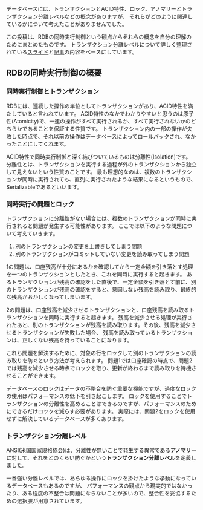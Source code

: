 
データベースには、トランザクションとACID特性、ロック、アノマリーとトランザクション分離レベルなどの概念がありますが、
それらがどのように関連しているかについて考えたことがありませんでした。

この投稿は、RDBの同時実行制御という観点からそれらの概念を自分の理解のためにまとめたものです。
トランザクション分離レベルについて詳しく整理されている[スライド](https://speakerdeck.com/mpyw/postgres-niokerutoranzakusiyonfen-li-reberu)と[記事](https://zenn.dev/mpyw/articles/rdb-transaction-isolations#postgres)の内容をベースにしています。

## RDBの同時実行制御の概要

### 同時実行制御とトランザクション

RDBには、連続した操作の単位としてトランザクションがあり、ACID特性を満たしていると言われています。
ACID特性のなかでわかりやすいと思うのは原子性(Atomicity)で、一連の操作がすべて実行されるか、すべて実行されないかのどちらかであることを保証する性質です。
トランザクション内の一部の操作が失敗した時点で、それ以前の操作はデータベースによってロールバックされ、なかったことにしてくれます。

ACID特性で同時実行制御と深く結びついているものは分離性(Isolation)です。
分離性とは、トランザクションを実行する過程が外のトランザクションから独立して見えないという性質のことです。
最も理想的なのは、複数のトランザクションが同時に実行されても、直列に実行されたような結果になるというもので、Serializableであるといいます。

### 同時実行の問題とロック

トランザクションに分離性がない場合には、複数のトランザクションが同時に実行されると問題が発生する可能性があります。
ここでは以下のような問題について考えていきます。

1. 別のトランザクションの変更を上書きしてしまう問題
2. 別のトランザクションがコミットしていない変更を読み取ってしまう問題

1の問題は、口座残高が十分にあるかを確認してから一定金額を引き落とす処理を一つのトランザクションとしたとき、これを同時に実行すると起きます。
あるトランザクションが残高の確認をした直後で、一定金額を引き落とす前に、別のトランザクションが残高の確認をすると、意図しない残高を読み取り、最終的な残高がおかしくなってしまいます。

2の問題は、口座残高を減少させるトランザクションと、口座残高を読み取るトランザクションを同時に実行すると起きます。
残高を減少させる処理が実行されたあと、別のトランザクションが残高を読み取ります。その後、残高を減少させるトランザクションが失敗した場合、
残高を読み取っているトランザクションは、正しくない残高を持っていることになります。

これら問題を解決するために、対象の行をロックして別のトランザクションの読み取りを防ぐという方法が考えられます。
問題1では口座確認の時点で、問題2では残高を減少させる時点でロックを取り、更新が終わるまで読み取りを待機させることができます。

データベースのロックはデータの不整合を防ぐ重要な機能ですが、過度なロックの使用はパフォーマンスの低下を引き起こします。
ロックを使用することでトランザクションの分離性を高めることはできるのですが、パフォーマンスのためにできるだけロックを減らす必要があります。
実際には、問題2をロックを使用せずに解決しているデータベースが多くあります。

### トランザクション分離レベル

ANSI(米国国家規格協会)は、分離性が無いことで発生する異常である**アノマリー**に対して、それをどのくらい防ぐかという**トランザクション分離レベル**を定義しました。

一番強い分離レベルでは、あらゆる操作にロックを掛けたような挙動になっているデータベースもあるのですが、
パフォーマンスの観点から現実的ではなかったり、ある程度の不整合は問題にならないことが多いので、整合性を妥協するための選択肢が用意されています。
